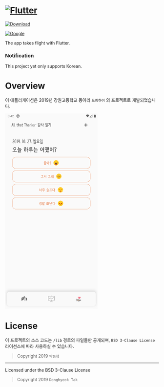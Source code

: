# [![Flutter](https://flutter.dev/assets/flutter-lockup-4cb0ee072ab312e59784d9fbf4fb7ad42688a7fdaea1270ccf6bbf4f34b7e03f.svg)](https://flutter.dev/)

[![Download](https://img.shields.io/badge/download-android-green?style=for-the-badge)](https://play.google.com/store/apps/details?id=io.github.tdh8316.thanks)

[![Google](https://flutter.dev/assets/homepage/logo-google-fb903d829602dd356c500efc9dddf50b58f227ff1d88373c6caa64f997b663d3.svg)](https://google.com/)

The app takes flight with Flutter.

### Notification
This project yet only supports Korean.

# Overview
이 애플리케이션은 2019년 강원고등학교 동아리 `드림하이` 의 프로젝트로 개발되었습니다.

<img align="center" src="./docs/images/home.png" height="640">

# License
이 프로젝트의 소스 코드는 `/lib` 경로의 파일들만 공개되며, `BSD 3-Clause License` 라이선스에 따라 사용하실 수 있습니다.

>Copyright 2019 `탁동혁`

-------------------------------------------------------------------------------

Licensed under the BSD 3-Clause License

>Copyright 2019 `Donghyeok Tak`
